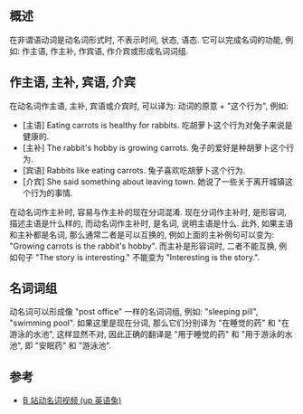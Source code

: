 ## 概述

在非谓语动词是动名词形式时, 不表示时间, 状态, 语态. 它可以完成名词的功能, 例如: 作主语, 作主补, 作宾语, 作介宾或形成名词词组.

## 作主语, 主补, 宾语, 介宾

在动名词作主语, 主补, 宾语或介宾时, 可以译为: 动词的原意 + "这个行为", 例如:

- [主语]  Eating carrots is healthy for rabbits.  吃胡萝卜这个行为对兔子来说是健康的.
- [主补]  The rabbit's hobby is growing carrots.  兔子的爱好是种胡萝卜这个行为.
- [宾语]  Rabbits like eating carrots.  兔子喜欢吃胡萝卜这个行为.
- [介宾]  She said something about leaving town.  她说了一些关于离开城镇这个行为的事情.

在动名词作主补时, 容易与作主补的现在分词混淆. 现在分词作主补时, 是形容词, 描述主语是什么样的, 而动名词作主补时, 是名词, 说明主语是什么. 此外, 如果主语和主补都是名词, 那么通常二者是可以互换的, 例如上面的主补例句可以变为: "Growing carrots is the rabbit's hobby". 而主补是形容词时, 二者不能互换, 例如句子 "The story is interesting." 不能变为 "Interesting is the story.".

## 名词词组

动名词可以形成像 "post office" 一样的名词词组, 例如: "sleeping pill", "swimming pool". 如果这里是现在分词, 那么它们分别译为 "在睡觉的药" 和 "在游泳的水池", 这样显然不对, 因此正确的翻译是 "用于睡觉的药" 和 "用于游泳的水池", 即 "安眠药" 和 "游泳池".

## 参考

- [B 站动名词视频 (up 英语兔)](https://www.bilibili.com/video/BV1YZ4y1g7mE?p=3)

